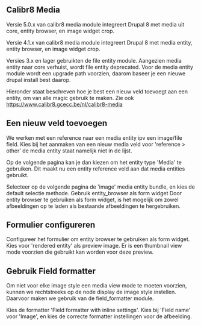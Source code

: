 Calibr8 Media
----------
Versie 5.0.x van calibr8 media module integreert Drupal 8 met media uit core, entity browser, en image widget crop.

Versie 4.1.x van calibr8 media module integreert Drupal 8 met media entity, entity browser, en image widget crop.

Versies 3.x en lager gebruikten de file entity module. Aangezien media entity naar core verhuist, wordt file entity deprecated.
Voor de media entity module wordt een upgrade path voorzien, daarom baseer je een nieuwe drupal install best daarop.

Hieronder staat beschreven hoe je best een nieuw veld toevoegt aan een entity, om van alle magic gebruik te maken.
Zie ook https://www.calibr8.gcecc.be/nl/calibr8-media

Een nieuw veld toevoegen
------------------------
We werken met een reference naar een media entity ipv een image/file field.
Kies bij het aanmaken van een nieuw media veld voor 'reference > other' de media entity staat namelijk niet in de lijst.

Op de volgende pagina kan je dan kiezen om het entity type 'Media' te gebruiken. Dit maakt nu een entity reference veld aan dat media entities gebruikt.

Selecteer op de volgende pagina de 'image' media entity bundle, en kies de default selectie methode.
Gebruik entity_browser als form widget
Door entity browser te gebruiken als form widget, is het mogelijk om zowel afbeeldingen op te laden als bestaande afbeeldingen te hergebruiken.

Formulier configureren
------------------------
Configureer het formulier om entity browser te gebruiken als form widget. Kies voor 'rendered entity' als preview image. Er is een thumbnail view mode voorzien die gebruikt kan worden voor deze preview.

Gebruik Field formatter
------------------------
Om niet voor elke image style een media view mode te moeten voorzien, kunnen we rechtstreeks op de node display de image style instellen. Daarvoor maken we gebruik van de field_formatter module.

Kies de formatter 'Field formatter with inline settings'. Kies bij 'Field name' voor 'Image', en kies de correcte formatter instellingen voor de afbeelding. 